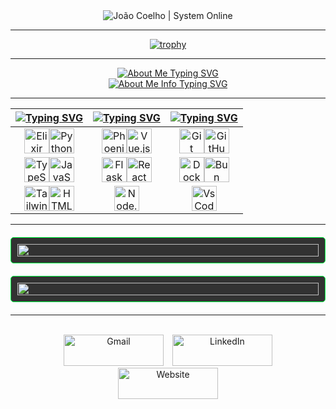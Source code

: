 <div align="center">
  <img src="https://readme-typing-svg.herokuapp.com?font=Fira+Code&size=32&duration=2500&pause=1000&color=00FF41&center=true&vCenter=true&random=false&width=600&height=100&lines=%3C+JO%C3%83O+COELHO+%2F%3E;%3E+SYSTEM+ONLINE" alt="João Coelho | System Online" />
</div>

<hr>

<div align="center">
  
  [![trophy](https://github-profile-trophy.vercel.app/?username=JoaoCoelho2003&theme=matrix&title=-Stars)](https://github.com/ryo-ma/github-profile-trophy)
  
</div>

<hr>

<div align="center">
  <a href="https://git.io/typing-svg">
    <img src="https://readme-typing-svg.demolab.com?font=Courier+New&size=24&duration=1000&pause=1000&repeat=false&color=00FF41&center=true&vCenter=true&width=600&height=60&lines=About+Me" alt="About Me Typing SVG" />
  </a>
</div>

<div align="center">
  <a href="https://git.io/typing-svg">
    <img src="https://readme-typing-svg.demolab.com?font=Courier+New&size=18&duration=700&pause=100&color=00FF41&center=true&vCenter=true&multiline=true&repeat=false&width=600&height=180&lines=%F0%9F%A7%A0+NAME%3A+Jo%C3%A3o+Coelho;%E2%9A%A1+STATUS%3A+First-year+Master's+Student+%7C+Software+Engineerr;%F0%9F%8C%90+LOCATION%3A+University+of+Minho%2C+Braga%2C+Portugal;%F0%9F%92%BB+FOCUS%3A+Elixir+and+Phoenix+Framework;%F0%9F%A4%96+INTERESTS%3A+AI%2C+Video+Games%2C+Music" alt="About Me Info Typing SVG" />
  </a>
</div>

<hr>


| [![Typing SVG](https://readme-typing-svg.herokuapp.com?font=Fira+Code&size=25&pause=1000&color=00FF2B&center=true&vCenter=true&repeat=false&random=false&width=300&lines=Languages)](https://git.io/typing-svg) | [![Typing SVG](https://readme-typing-svg.herokuapp.com?font=Fira+Code&size=25&pause=1000&color=00FF2B&center=true&vCenter=true&repeat=false&random=false&width=300&lines=Frameworks)](https://git.io/typing-svg) | [![Typing SVG](https://readme-typing-svg.herokuapp.com?font=Fira+Code&size=25&pause=1000&color=00FF2B&center=true&vCenter=true&repeat=false&random=false&width=300&lines=Tools)](https://git.io/typing-svg) |
| ----- | ---- | ---- |
| <div align="center"><img src="https://cdn.jsdelivr.net/gh/devicons/devicon@latest/icons/elixir/elixir-original.svg" title="Elixir" width="40" height="40"/><img src="https://cdn.jsdelivr.net/gh/devicons/devicon/icons/python/python-original.svg" title="Python" width="40" height="40"/></div> | <div align="center"><img src="https://cdn.jsdelivr.net/gh/devicons/devicon/icons/phoenix/phoenix-original.svg" title="Phoenix" width="40" height="40"/><img src="https://cdn.jsdelivr.net/gh/devicons/devicon/icons/vuejs/vuejs-original.svg" title="Vue.js" width="40" height="40"/></div> | <div align="center"><img src="https://cdn.jsdelivr.net/gh/devicons/devicon/icons/git/git-original.svg" title="Git" width="40" height="40"/><img src="https://cdn.jsdelivr.net/gh/devicons/devicon/icons/github/github-original.svg" title="GitHub" width="40" height="40"/></div> |
| <div align="center"><img src="https://cdn.jsdelivr.net/gh/devicons/devicon/icons/typescript/typescript-original.svg" title="TypeScript" width="40" height="40"/><img src="https://cdn.jsdelivr.net/gh/devicons/devicon/icons/javascript/javascript-original.svg" title="JavaScript" width="40" height="40"/></div> | <div align="center"><img src="https://cdn.jsdelivr.net/gh/devicons/devicon/icons/flask/flask-original.svg" title="Flask" width="40" height="40"/><img src="https://cdn.jsdelivr.net/gh/devicons/devicon/icons/react/react-original.svg" title="React" width="40" height="40"/></div> | <div align="center"><img src="https://cdn.jsdelivr.net/gh/devicons/devicon/icons/docker/docker-plain.svg" title="Docker" width="40" height="40"/><img src="https://cdn.jsdelivr.net/gh/devicons/devicon/icons/bun/bun-original.svg" title="Bun" width="40" height="40"/></div> |
| <div align="center"><img src="https://cdn.jsdelivr.net/gh/devicons/devicon@latest/icons/tailwindcss/tailwindcss-original.svg" title="Tailwind" width="40" height="40"/><img src="https://cdn.jsdelivr.net/gh/devicons/devicon/icons/html5/html5-plain.svg" title="HTML5" width="40" height="40"/></div> | <div align="center"><img src="https://cdn.jsdelivr.net/gh/devicons/devicon/icons/nodejs/nodejs-original.svg" title="Node.js" width="40" height="40"/></div> |<div align="center"><img src="https://cdn.jsdelivr.net/gh/devicons/devicon@latest/icons/vscode/vscode-original.svg" title="VsCode" width="40" height="40"/></div>|



<hr>

<div style="display: flex; flex-direction: column; gap: 20px; margin: 20px 0;">
  <div style="border: 1px solid #00FF41; border-radius: 5px; padding: 10px; background-color: rgba(0, 0, 0, 0.8);">
    <img src="https://github-readme-stats.vercel.app/api?username=JoaoCoelho2003&show_icons=true&theme=chartreuse-dark&hide_border=true&bg_color=0D1117&title_color=00FF41&icon_color=00FF41&text_color=00DD3B" style="width: 100%;" />
  </div>
  
  <div style="border: 1px solid #00FF41; border-radius: 5px; padding: 10px; background-color: rgba(0, 0, 0, 0.8);">
    <img src="https://streak-stats.demolab.com/?user=JoaoCoelho2003&theme=chartreuse-dark&hide_border=true&background=0D1117&stroke=00FF41&ring=00FF41&fire=00FF41&currStreakNum=00DD3B&sideNums=00DD3B&currStreakLabel=00FF41&sideLabels=00FF41&dates=00DD3B" style="width: 100%;" />
  </div>
</div>




<hr>

  <br>
  <div align="center">
    <a href="mailto:jhcoelho03@gmail.com" style="text-decoration: none; margin: 5px;">
      <img src="https://img.shields.io/badge/Gmail-EA4335?style=for-the-badge&logo=gmail&logoColor=white&color=0D1117&borderColor=00FF41" alt="Gmail" width="160" height="50" />
    </a>
    <a href="https://www.linkedin.com/in/jo%C3%A3o-coelho-3a465b266" target="_blank" style="text-decoration: none; margin: 5px;">
      <img src="https://img.shields.io/badge/LinkedIn-0A66C2?style=for-the-badge&logo=linkedin&logoColor=white&color=0D1117&borderColor=00FF41" alt="LinkedIn" width="160" height="50" />
    </a>
    <a href="https://joaocoelho.dev" target="_blank" style="text-decoration: none; margin: 5px;">
      <img src="https://img.shields.io/badge/Website-4285F4?style=for-the-badge&logo=google-chrome&logoColor=white&color=0D1117&borderColor=00FF41" alt="Website" width="160" height="50" />
    </a>
  </div>
  <br>

